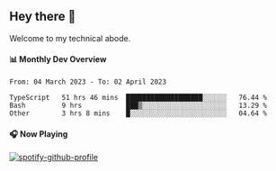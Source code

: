 ## Hey there 👋

Welcome to my technical abode.

#### 📊 Monthly Dev Overview
<!--START_SECTION:waka-->

```text
From: 04 March 2023 - To: 02 April 2023

TypeScript   51 hrs 46 mins  ███████████████████░░░░░░   76.44 %
Bash         9 hrs           ███▒░░░░░░░░░░░░░░░░░░░░░   13.29 %
Other        3 hrs 8 mins    █░░░░░░░░░░░░░░░░░░░░░░░░   04.64 %
```

<!--END_SECTION:waka-->

#### 🎧 Now Playing

[![spotify-github-profile](https://spotify-github-profile.vercel.app/api/view?uid=james2mid&cover_image=true&theme=natemoo-re)](https://open.spotify.com/user/james2mid?si=2b3baf2b09cb499e)
